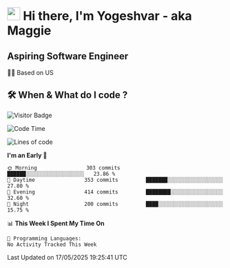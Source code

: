 <h1><img src="https://emojis.slackmojis.com/emojis/images/1531849430/4246/blob-sunglasses.gif?1531849430" width="30"/> Hi there, I'm Yogeshvar - aka Maggie</h1>

## Aspiring Software Engineer
🏂🏻  Based on US 

## 🛠 When & What do I code ?  

![Visitor Badge](https://visitor-badge.feriirawann.repl.co?username=yogeshvar&repo=yogeshvar&label=Visitors&style=plastic&color=%23457BFF&contentType=svg)

<!--START_SECTION:waka-->
![Code Time](http://img.shields.io/badge/Code%20Time-2%2C931%20hrs%2011%20mins-blue)

![Lines of code](https://img.shields.io/badge/From%20Hello%20World%20I%27ve%20Written-3.9%20million%20lines%20of%20code-blue)

**I'm an Early 🐤** 

```text
🌞 Morning                303 commits         ██████░░░░░░░░░░░░░░░░░░░   23.86 % 
🌆 Daytime                353 commits         ███████░░░░░░░░░░░░░░░░░░   27.80 % 
🌃 Evening                414 commits         ████████░░░░░░░░░░░░░░░░░   32.60 % 
🌙 Night                  200 commits         ████░░░░░░░░░░░░░░░░░░░░░   15.75 % 
```


📊 **This Week I Spent My Time On** 

```text
💬 Programming Languages: 
No Activity Tracked This Week
```


 Last Updated on 17/05/2025 19:25:41 UTC
<!--END_SECTION:waka-->
